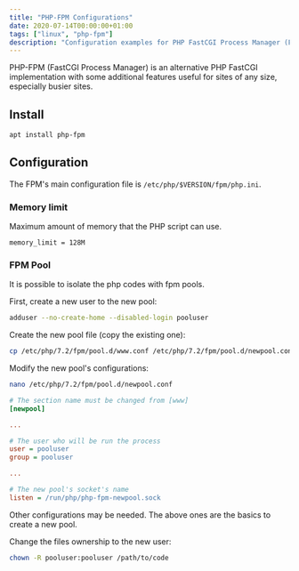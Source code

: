 ```yaml
---
title: "PHP-FPM Configurations"
date: 2020-07-14T00:00:00+01:00
tags: ["linux", "php-fpm"]
description: "Configuration examples for PHP FastCGI Process Manager (FPM)"
---
```


PHP-FPM (FastCGI Process Manager) is an alternative PHP FastCGI implementation with some additional features useful for sites of any size, especially busier sites.

## Install

``` bash
apt install php-fpm
```

## Configuration

The FPM's main configuration file is `/etc/php/$VERSION/fpm/php.ini`.

### Memory limit

Maximum amount of memory that the PHP script can use.

```
memory_limit = 128M
```

### FPM Pool

It is possible to isolate the php codes with fpm pools.

First, create a new user to the new pool:

``` bash
adduser --no-create-home --disabled-login pooluser
```

Create the new pool file (copy the existing one):

``` bash
cp /etc/php/7.2/fpm/pool.d/www.conf /etc/php/7.2/fpm/pool.d/newpool.conf
```

Modify the new pool's configurations:

``` bash
nano /etc/php/7.2/fpm/pool.d/newpool.conf
```

``` ini
# The section name must be changed from [www]
[newpool]

...

# The user who will be run the process
user = pooluser
group = pooluser

...

# The new pool's socket's name
listen = /run/php/php-fpm-newpool.sock
```
Other configurations may be needed. The above ones are the basics to create a new pool.

Change the files ownership to the new user:

``` bash
chown -R pooluser:pooluser /path/to/code
```
